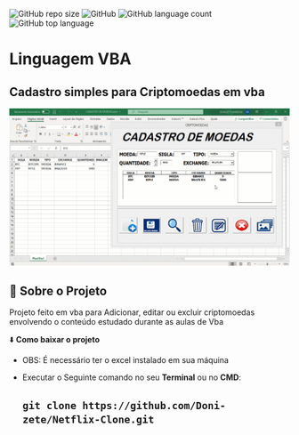 

![GitHub repo size](https://img.shields.io/github/repo-size/Doni-zete/CADASTRO-DE-CRIPTOMOEDAS)
![GitHub](https://img.shields.io/github/license/Doni-zete/CADASTRO-DE-CRIPTOMOEDAS)
![GitHub language count](https://img.shields.io/github/languages/count/Doni-zete/CADASTRO-DE-CRIPTOMOEDAS)
![GitHub top language](https://img.shields.io/github/languages/top/doni-zete/CADASTRO-DE-CRIPTOMOEDAS)

 # Linguagem VBA
## Cadastro simples para Criptomoedas em vba

 ![Formulario em VBA](https://github.com/Doni-zete/CADASTRO-DE-CRIPTOMOEDAS/blob/master/Cadastro%20de%20Criptomoedas.gif)





## :rocket: Sobre o Projeto
Projeto feito em vba para Adicionar, editar ou excluir criptomoedas envolvendo o conteúdo estudado durante as aulas de Vba



:arrow_down: **Como baixar o projeto**

* OBS: É necessário ter o excel instalado em sua máquina
* Executar o Seguinte comando no seu **Terminal**  ou no **CMD**:

  ## `git clone https://github.com/Doni-zete/Netflix-Clone.git`
        
        
        
      

  



 

